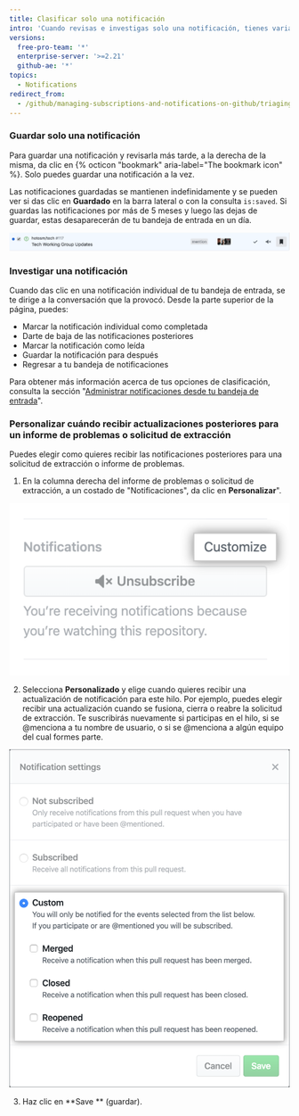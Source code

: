 ```yaml
---
title: Clasificar solo una notificación
intro: 'Cuando revisas e investigas solo una notificación, tienes varias opciones de clasificación que se optimizan para la vista detallada de la misma.'
versions:
  free-pro-team: '*'
  enterprise-server: '>=2.21'
  github-ae: '*'
topics:
  - Notifications
redirect_from:
  - /github/managing-subscriptions-and-notifications-on-github/triaging-a-single-notification
---
```


### Guardar solo una notificación

Para guardar una notificación y revisarla más tarde, a la derecha de la misma, da clic en {% octicon "bookmark" aria-label="The bookmark icon" %}. Solo puedes guardar una notificación a la vez.

Las notificaciones guardadas se mantienen indefinidamente y se pueden ver si das clic en **Guardado** en la barra lateral o con la consulta `is:saved`. Si guardas las notificaciones por más de 5 meses y luego las dejas de guardar, estas desaparecerán de tu bandeja de entrada en un día.

  ![Opción de clasificación en guardados](/assets/images/help/notifications-v2/save-triaging-option.png)

### Investigar una notificación

Cuando das clic en una notificación individual de tu bandeja de entrada, se te dirige a la conversación que la provocó. Desde la parte superior de la página, puedes:
- Marcar la notificación individual como completada
- Darte de baja de las notificaciones posteriores
- Marcar la notificación como leída
- Guardar la notificación para después
- Regresar a tu bandeja de notificaciones

Para obtener más información acerca de tus opciones de clasificación, consulta la sección "[Administrar notificaciones desde tu bandeja de entrada](/github/managing-subscriptions-and-notifications-on-github/managing-notifications-from-your-inbox#triaging-options)".

### Personalizar cuándo recibir actualizaciones posteriores para un informe de problemas o solicitud de extracción

Puedes elegir como quieres recibir las notificaciones posteriores para una solicitud de extracción o informe de problemas.

1. En la columna derecha del informe de problemas o solicitud de extracción, a un costado de "Notificaciones", da clic en **Personalizar**".

  ![Personalizar opción debajo de "Notificaciones"](/assets/images/help/notifications-v2/customize-notifications-for-specific-thread.png)

2. Selecciona **Personalizado** y elige cuando quieres recibir una actualización de notificación para este hilo. Por ejemplo, puedes elegir recibir una actualización cuando se fusiona, cierra o reabre la solicitud de extracción. Te suscribirás nuevamente si participas en el hilo, si se @menciona a tu nombre de usuario, o si se @menciona a algún equipo del cual formes parte.

  ![Opciones para personalizar las notificaciones](/assets/images/help/notifications-v2/custom-options-for-customizing-notification-thread-updates.png)

3. Haz clic en **Save ** (guardar).

